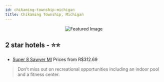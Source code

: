 ```yaml
---
id: chikaming-township-michigan
title: Chikaming Township, Michigan
---
```


<center><img src="https://i.travelapi.com/hotels/1000000/900000/898100/898006/3ea421c3_z.jpg" alt="Featured Image" /></center>


##  2 star hotels - ⭐️⭐️

-    [Super 8 Sawyer MI](https://us.hurb.com/hotels/chikaming-township/super-8-sawyer-mi-JNP-JP975750?cmp=18055) Prices from R$312.69
   > Don't miss out on recreational opportunities including an indoor pool and a fitness center.

